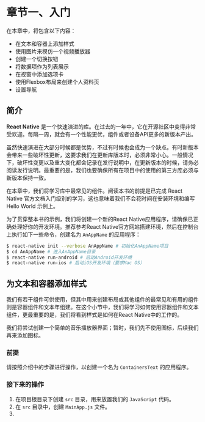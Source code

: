# 章节一、入门

在本章中，将包含以下内容：

- 在文本和容器上添加样式
- 使用图片来模仿一个视频播放器
- 创建一个切换按钮
- 将数据项作为列表展示
- 在视窗中添加选项卡
- 使用Flexbox布局来创建个人资料页
- 设置导航

## 简介

**React Native** 是一个快速演进的库。在过去的一年中，它在开源社区中变得非常受欢迎。每隔一周，就会有一个性能更优，组件或者设备API更多的新版本产出。

虽然快速演进在大部分时候都是优势，不过有时候也会成为一个缺点。有时新版本会带来一些破坏性更新，这要求我们在更新库版本时，必须非常小心。一般情况下，破坏性变更以及重大变化都会记录在发行说明中，在更新版本的时候，请务必阅读发行说明。最重要的是，我们也要确保所有在项目中的使用的第三方库必须与新版本保持一致。

在本章中，我们将学习库中最常见的组件。阅读本书的前提是已完成 React Native 官方文档入门级别的学习，这也意味着我们不会花时间在安装环境和编写 Hello World 示例上。

为了贯穿整本书的示例，我们将创建一个新的React Native应用程序，请确保已正确处理好你的开发环境。推荐参考React Native官方网站搭建环境，然后在控制台上执行如下一些命令，创建名为 `AnAppName` 的应用程序：

```bash
$ react-native init --verbose AnAppName # 初始化AnAppName项目
$ cd AnAppName # 进入AnAppName目录
$ react-native run-android # 启动Android开发环境
$ react-native run-ios # 启动iOS开发环境（要求Mac OS）
```

## 为文本和容器添加样式

我们有若干组件可供使用，但其中用来创建布局或其他组件的最常见和有用的组件则是容器组件和文本年组建。在这个小节中，我们将学习如何使用容器组件和文本组件，更最重要的是，我们将看到样式是如何在React Native中的工作的。

我们将尝试创建一个简单的音乐播放器界面；暂时，我们先不使用图标，后续我们再来添加图标。

### 前提

请按照介绍中的步骤进行操作，以创建一个名为 `ContainersText` 的应用程序。

### 接下来的操作

1. 在项目根目录下创建 `src` 目录，用来放置我们的 `JavaScript` 代码。
2. 在 `src` 目录中，创建 `MainApp.js` 文件。
3. 



